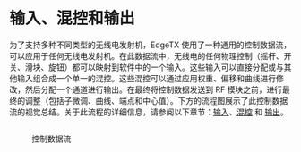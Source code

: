 # 输入、混控和输出

为了支持多种不同类型的无线电发射机，EdgeTX 使用了一种通用的控制数据流，可以应用于任何无线电发射机。在此数据流中，无线电的任何物理控制（摇杆、开关、滑块、旋钮）都可以映射到软件中的一个输入。这些输入可以直接分配或与其他输入组合成一个单一的混控。这些混控可以通过应用权重、偏移和曲线进行修改，然后分配一个通道进行输出。在最终将控制数据发送到 RF 模块之前，进行最终的调整（包括子微调、曲线、端点和中心值）。下方的流程图展示了此控制数据流的视觉总结。关于此流程的详细信息，请参阅以下章节：[输入](inputs.md)、[混控](mixes.md) 和 [输出](../../user-inteface.md)。

<figure><img src="/.gitbook/assets/inputflow.jpg" alt=""><figcaption><p>控制数据流</p></figcaption></figure>